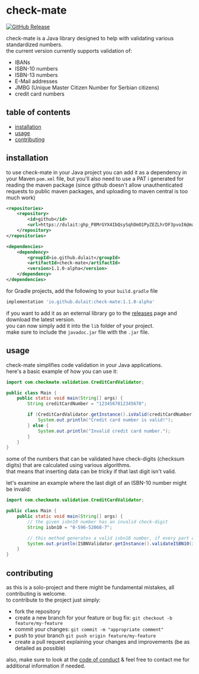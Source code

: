 # check-mate
[![GitHub Release](https://img.shields.io/github/v/release/dulait/check-mate?include_prereleases)](https://github.com/dulait/check-mate/releases)

check-mate is a Java library designed to help with validating various standardized numbers.<br>
the current version currently supports validation of:
- IBANs
- ISBN-10 numbers
- ISBN-13 numbers
- E-Mail addresses
- JMBG (Unique Master Citizen Number for Serbian citizens)
- credit card numbers

## table of contents

- [installation](#installation)
- [usage](#usage)
- [contributing](#contributing)

## installation

to use check-mate in your Java project you can add it as a dependency in your Maven `pom.xml` file, but you'll also need to use a PAT i generated for reading the maven package (since github doesn't allow unauthenticated requests to public maven packages, and uploading to maven central is too much work)
```xml
<repositories>
    <repository>
        <id>github</id>
        <url>https://dulait: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@maven.pkg.github.com/dulait/check-mate</url>
    </repository>
</repositories>

<dependencies>
    <dependency>
        <groupId>io.github.dulait</groupId>
        <artifactId>check-mate</artifactId>
        <version>1.1.0-alpha</version>
    </dependency>
</dependencies>
```


for Gradle projects, add the following to your `build.gradle` file
```groovy
implementation 'io.github.dulait:check-mate:1.1.0-alpha'
```

if you want to add it as an external library go to the [releases](https://github.com/dulait/check-mate/releases) page and download the latest version. <br>
you can now simply add it into the `lib` folder of your project. <br>
make sure to include the `javadoc.jar` file with the `.jar` file.

## usage

check-mate simplifies code validation in your Java applications. <br>
here's a basic example of how you can use it:

```java
import com.checkmate.validation.CreditCardValidator;

public class Main {
    public static void main(String[] args) {
        String creditCardNumber = "1234567812345670";

        if (CreditCardValidator.getInstance().isValid(creditCardNumber)) {
            System.out.println("Credit card number is valid!");
        } else {
            System.out.println("Invalid credit card number.");
        }
    }
}
```
some of the numbers that can be validated have check-digits (checksum digits) that are calculated using various algorithms. <br>
that means that inserting data can be tricky if that last digit isn't valid. <br>

let's examine an example where the last digit of an ISBN-10 number might be invalid:
```java
import com.checkmate.validation.CreditCardValidator;

public class Main {
    public static void main(String[] args) {
        // the given isbn10 number has an invalid check-digit
        String isbn10 = "0-596-52068-7";

        // this method generates a valid isbn10 number, if every part of the number is valid except the check-digit
        System.out.println(ISBNValidator.getInstance().validateISBN10(isbn10)); // 0-596-52068-9
    }
}
```

## contributing

as this is a solo-project and there might be fundamental mistakes, all contributing is welcome. <br>
to contribute to the project just simply:
- fork the repository
- create a new branch for your feature or bug fix: `git checkout -b feature/my-feature`
- commit your changes: `git commit -m "appropriate comment"`
- push to your branch `git push origin feature/my-feature`
- create a pull request explaining your changes and improvements (be as detailed as possible)

also, make sure to look at the [code of conduct](CODE_OF_CONDUCT.txt) & feel free to contact me for additional information if needed.
